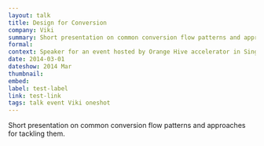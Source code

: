 ```yaml
---
layout: talk
title: Design for Conversion
company: Viki
summary: Short presentation on common conversion flow patterns and approaches for tackling them.
formal: 
context: Speaker for an event hosted by Orange Hive accelerator in Singapore.
date: 2014-03-01
dateshow: 2014 Mar
thumbnail: 
embed: 
label: test-label
link: test-link
tags: talk event Viki oneshot
---
```


Short presentation on common conversion flow patterns and approaches for tackling them.